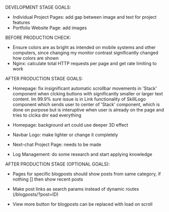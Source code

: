 DEVELOPMENT STAGE GOALS:
- Individual Project Pages: add gap between image and text for project features
- Portfolio Website Page: add images


BEFORE PRODUCTION CHECK: 
- Ensure colors are as bright as intended on mobile systems and other computers, since changing my monitor contrast significantly changed how colors are shown 
- Nginx: calculate total HTTP requests per page and get rate limiting to work


AFTER PRODUCTION STAGE GOALS:
- Homepage: fix insignificant automatic scrollbar movements in 'Stack' component when clcking buttons
with significantly smaller or larger text content. Im 99.9% sure issue is in Link functionality of SkillLogo component which sends user to center of 'Stack' component, which is done on purpose but is interuptive when
user is already on the page and tries to clcika dnr ead everything

- Homepage: background art could use deeper 3D effect

- Navbar Logo: make lighter or change it completely

- Next-chat Project Page: needs to be made

- Log Management: do some research and start applying knowledge 

AFTER PRODUCTION STAGE (OPTIONAL GOALS): 
- Pages for specific blogposts should show posts from same category, if nothing [] then show recent posts

- Make post links as search params instead of dynamic routes (/blogposts/?post=ID) 

- View more button for blogposts can be replaced with load on scroll 






